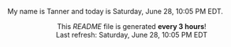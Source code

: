 My name is Tanner and today is Saturday, June 28, 10:05 PM EDT.

<p align="center">This <i>README</i> file is generated <b>every 3 hours</b>!</br>Last refresh: Saturday, June 28, 10:05 PM EDT<br /></p>
